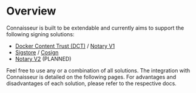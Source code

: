 # Overview

Connaisseur is built to be extendable and currently aims to support the following signing solutions:

- [Docker Content Trust (DCT)](https://docs.docker.com/engine/security/trust/) / [Notary V1](https://github.com/theupdateframework/notary)
- [Sigstore](https://sigstore.dev/) / [Cosign](https://github.com/sigstore/cosign)
- [Notary V2](https://github.com/notaryproject/nv2) (PLANNED)

Feel free to use any or a combination of all solutions.
The integration with Connaisseur is detailed on the following pages.
For advantages and disadvantages of each solution, please refer to the respective docs.

